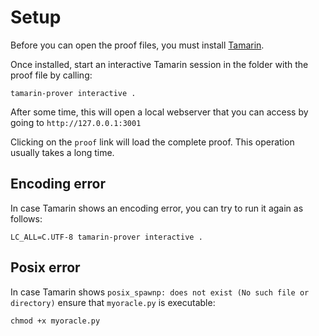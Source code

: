 # Setup

Before you can open the proof files, you must install [Tamarin](https://tamarin-prover.com/).

Once installed, start an interactive Tamarin session in the folder with the proof file by calling:
```
tamarin-prover interactive .
```
After some time, this will open a local webserver that you can access by going to `http://127.0.0.1:3001`

Clicking on the `proof` link will load the complete proof. This operation usually takes a long time.

## Encoding error

In case Tamarin shows an encoding error, you can try to run it again as follows:
```
LC_ALL=C.UTF-8 tamarin-prover interactive .
```

## Posix error

In case Tamarin shows `posix_spawnp: does not exist (No such file or directory)` ensure that `myoracle.py` is executable:
```
chmod +x myoracle.py
```
